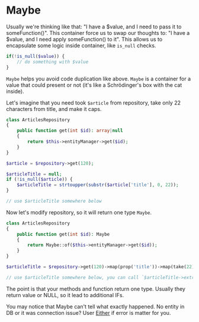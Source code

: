 # Maybe

Usually we're thinking like that: "I have a $value, and I need to pass it to someFunction()".
This container force us to swap our thoughts to: "I have a $value, and I need apply someFunction() to it".
This allows us to encapsulate some logic inside container, like `is_null` checks.

```php
if(!is_null($value)) {
    // do something with $value
}
```

`Maybe` helps you avoid code duplication like above. `Maybe` is a container for a value that could present 
or not (it's like a Schrödinger's box with the cat inside).

Let's imagine that you need took `$article` from repository, take only 22 characters from title, and make it caps.
```php
class ArticlesRepository
{
    public function get(int $id): array|null
    {
        return $this->entityManager->get($id);
    }
}

$article = $repository->get(120);

$articleTitle = null;
if (!is_null($article)) {
    $articleTitle = strtoupper(substr($article['title'], 0, 22));
}

// use $articleTitle somewhere below
```

Now let's modify repository, so it will return one type `Maybe`.
```php
class ArticlesRepository
{
    public function get(int $id): Maybe
    {
        return Maybe::of($this->entityManager->get($id));
    }
}

$articleTitle = $repository->get(120)->map(prop('title'))->map(take(22))->map('strtoupper');

// use $articleTitle somewhere below, you can call `$articleTitle->extract()` if you want to get value outside from container.
```

The point is that your methods and function return one type. Usually they return value or NULL, so it lead to 
additional IFs.

You may notice that Maybe can't tell what exactly happened. No entity in DB or it was connection issue?
User [Either](either.md) if error is matter for you.
